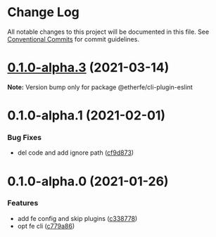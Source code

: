 # Change Log

All notable changes to this project will be documented in this file.
See [Conventional Commits](https://conventionalcommits.org) for commit guidelines.

# [0.1.0-alpha.3](https://github.com/nolonger21/fe-cli/compare/@etherfe/cli-plugin-eslint@0.1.0-alpha.2...@etherfe/cli-plugin-eslint@0.1.0-alpha.3) (2021-03-14)

**Note:** Version bump only for package @etherfe/cli-plugin-eslint





# 0.1.0-alpha.1 (2021-02-01)


### Bug Fixes

* del code and add ignore path ([cf9d873](https://github.com/nolonger21/fe-cli/commits/cf9d8730d48e2a7efe7701531f2adea73e8d0a7b))



# 0.1.0-alpha.0 (2021-01-26)


### Features

* add fe config and skip plugins ([c338778](https://github.com/nolonger21/fe-cli/commits/c33877882005ffb72516b13daeeddcedb46821f9))
* opt fe cli ([c779a86](https://github.com/nolonger21/fe-cli/commits/c779a86e75af96c818185f4f6c9c5524aec9f2d9))
